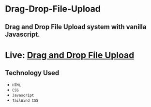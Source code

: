 # Drag-Drop-File-Upload

## Drag and Drop File Upload system with vanilla Javascript.

# Live: [Drag and Drop File Upload](https://drag-drop-file-upload.netlify.app/)

## Technology Used

- `HTML`
- `CSS`
- `Javascript`
- `TailWind CSS`
